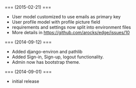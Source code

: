 === (2015-02-21) ===

  * User model customized to use emails as primary key
  * User profile model with profile picture field
  * requirements and settings now split into environment files
  * More details in https://github.com/arocks/edge/issues/10 

=== (2014-09-12) ===

  * Added django-environ and pathlib
  * Added Sign-in, Sign-up, logout functionality. 
  * Admin now has bootstrap theme.

=== (2014-09-01) ===

  * initial release
